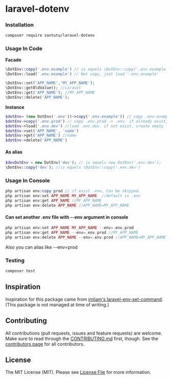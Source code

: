 # laravel-dotenv

### Installation

```bash
composer require santutu/laravel-dotenv
```

### Usage In Code


__Facade__
```php
\DotEnv::copy('.env.example') // is equels \DotEnv::copy('.env.example','.env');
\DotEnv::load('.env.example') // Not copy, just load '.env.example'

\DotEnv::set('APP_NAME','MY_APP_NAME');
\DotEnv::getOldValue(); //Laravel
\DotEnv::get('APP_NAME'); //MY_APP_NAME
\DotEnv::delete('APP_NAME');
```

__Instance__

```php
$dotEnv= (new DotEnv('.env'))->copy('.env.example')) // copy .env.example->.env. if already exist, backup to .env.temp
$dotEnv->copy('.env.prod') // copy .env.prod -> .env. if already exist, backup to .env.temp
$dotEnv->load('.env.dev') //load .env.dev. if not exist, create empty file.
$dotEnv->set('APP_NAME', 'name')
$dotEnv->get('APP_NAME') //name
$dotEnv->delete('APP_NAME')

````

#### As alias
```php
$devDotEnv = new DotEnv('dev'); // is equels new DotEnv('.env.dev'); 
\DotEnv::copy('dev'); //is equels \DotEnv::copy('.env.dev') 
```


### Usage In Console

```php
php artisan env:copy prod // if exist .env, Can be skipped.
php artisan env:set APP_NAME MY_APP_NAME  //default is .env
php artisan env:get APP_NAME //MY_APP_NAME 
php artisan env:delete APP_NAME //APP_NAME=MY_APP_NAME
```

#### Can set another .env file with --env argument in console 

```php
php artisan env:set APP_NAME MY_APP_NAME --env=.env.prod
php artisan env:get APP_NAME --env=.env.prod //MY_APP_NAME 
php artisan env:delete APP_NAME --env=.env.prod //APP_NAME=MY_APP_NAME
```

Also you can alias like --env=prod 

### Testing

``` bash
composer test
```

## Inspiration
Inspiration for this package came from [imliam's laravel-env-set-command](https://github.com/imliam/laravel-env-set-command).
(This package is not managed at time of writing.)

## Contributing
All contributions (pull requests, issues and feature requests) are
welcome. Make sure to read through the [CONTRIBUTING.md](CONTRIBUTING.md) first,
though. See the [contributors page](../../graphs/contributors) for all contributors.


## License

The MIT License (MIT). Please see [License File](LICENSE.md) for more information.